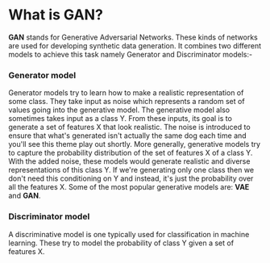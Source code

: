 # What is GAN?
**GAN** stands for Generative Adversarial Networks. These kinds of networks are used for developing synthetic data generation. It combines two different models to achieve this task namely Generator and Discriminator models:- 

### Generator model
Generator models try to learn how to make a realistic representation of some class. They take input as noise which represents a random set of values going into the generative model. The generative model also sometimes takes input as a class Y. From these inputs, its goal is to generate a set of features X that look realistic. The noise is introduced to ensure that what's generated isn't actually the same dog each time and you'll see this theme play out shortly. More generally, generative models try to capture the probability distribution of the set of features X of a class Y. With the added noise, these models would generate realistic and diverse representations of this class Y. If we're generating only one class then we don't need this conditioning on Y and instead, it's just the probability over all the features X. Some of the most popular generative models are: **VAE** and **GAN**.

### Discriminator model
A discriminative model is one typically used for classification in machine learning. These try to model the probability of class Y given a set of features X.

